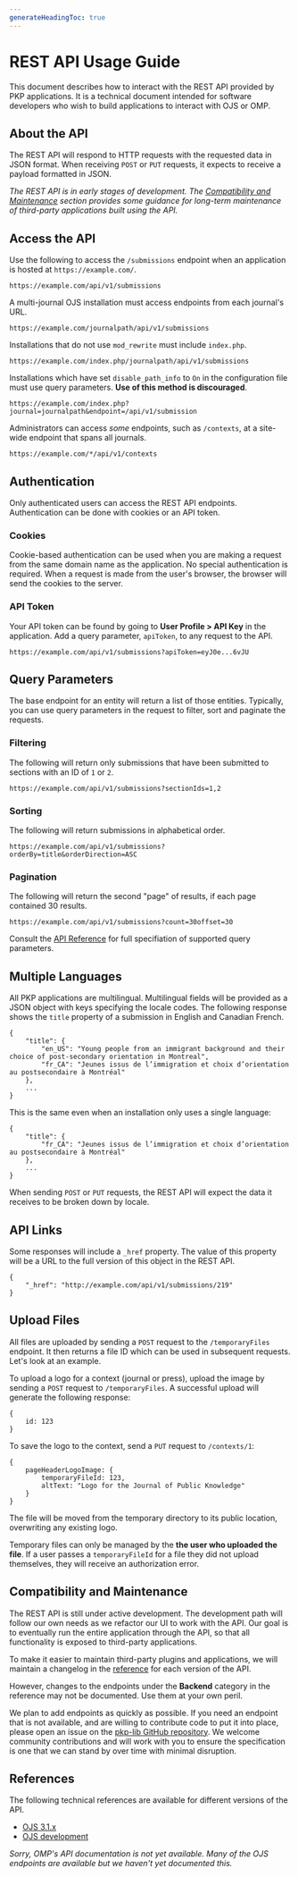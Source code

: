 ```yaml
---
generateHeadingToc: true
---
```


# REST API Usage Guide

This document describes how to interact with the REST API provided by PKP applications. It is a technical document intended for software developers who wish to build applications to interact with OJS or OMP.

## About the API

The REST API will respond to HTTP requests with the requested data in JSON format. When receiving `POST` or `PUT` requests, it expects to receive a payload formatted in JSON.

_The REST API is in early stages of development. The [Compatibility and Maintenance](#compatibility-and-maintenance) section provides some guidance for long-term maintenance of third-party applications built using the API._

## Access the API

Use the following to access the `/submissions` endpoint when an application is hosted at `https://example.com/`.

```
https://example.com/api/v1/submissions
```

A multi-journal OJS installation must access endpoints from each journal's URL.

```
https://example.com/journalpath/api/v1/submissions
```

Installations that do not use `mod_rewrite` must include `index.php`.

```
https://example.com/index.php/journalpath/api/v1/submissions
```

Installations which have set `disable_path_info` to `On` in the configuration file must use query parameters. **Use of this method is discouraged**.

```
https://example.com/index.php?journal=journalpath&endpoint=/api/v1/submission
```

Administrators can access _some_ endpoints, such as `/contexts`, at a site-wide endpoint that spans all journals.

```
https://example.com/*/api/v1/contexts
```

## Authentication

Only authenticated users can access the REST API endpoints. Authentication can be done with cookies or an API token.

### Cookies

Cookie-based authentication can be used when you are making a request from the same domain name as the application. No special authentication is required. When a request is made from the user's browser, the browser will send the cookies to the server.

### API Token

Your API token can be found by going to **User Profile > API Key** in the application. Add a query parameter, `apiToken`, to any request to the API.

```
https://example.com/api/v1/submissions?apiToken=eyJ0e...6vJU
```

## Query Parameters

The base endpoint for an entity will return a list of those entities. Typically, you can use query parameters in the request to filter, sort and paginate the requests.

### Filtering

The following will return only submissions that have been submitted to sections with an ID of `1` or `2`.

```
https://example.com/api/v1/submissions?sectionIds=1,2
```

### Sorting

The following will return submissions in alphabetical order.

```
https://example.com/api/v1/submissions?orderBy=title&orderDirection=ASC
```

### Pagination

The following will return the second "page" of results, if each page contained 30 results.

```
https://example.com/api/v1/submissions?count=30offset=30
```

Consult the [API Reference](#references) for full specifiation of supported query parameters.

## Multiple Languages

All PKP applications are multilingual. Multilingual fields will be provided as a JSON object with keys specifying the locale codes. The following response shows the `title` property of a submission in English and Canadian French.

```
{
	"title": {
		"en_US": "Young people from an immigrant background and their choice of post-secondary orientation in Montreal",
		"fr_CA": "Jeunes issus de l’immigration et choix d’orientation au postsecondaire à Montréal"
	},
	...
}
```

This is the same even when an installation only uses a single language:

```
{
	"title": {
		"fr_CA": "Jeunes issus de l’immigration et choix d’orientation au postsecondaire à Montréal"
	},
	...
}
```

When sending `POST` or `PUT` requests, the REST API will expect the data it receives to be broken down by locale.

## API Links

Some responses will include a `_href` property. The value of this property will be a URL to the full version of this object in the REST API.

```
{
	"_href": "http://example.com/api/v1/submissions/219"
}
```

## Upload Files

All files are uploaded by sending a `POST` request to the `/temporaryFiles` endpoint. It then returns a file ID which can be used in subsequent requests. Let's look at an example.

To upload a logo for a context (journal or press),  upload the image by sending a `POST` request to `/temporaryFiles`. A successful upload will generate the following response:

```
{
	id: 123
}
```

To save the logo to the context, send a `PUT` request to `/contexts/1`:

```
{
	pageHeaderLogoImage: {
		temporaryFileId: 123,
		altText: "Logo for the Journal of Public Knowledge"
	}
}
```

The file will be moved from the temporary directory to its public location, overwriting any existing logo.

Temporary files can only be managed by the **the user who uploaded the file**. If a user passes a `temporaryFileId` for a file they did not upload themselves, they will receive an authorization error.

## Compatibility and Maintenance

The REST API is still under active development. The development path will follow our own needs as we refactor our UI to work with the API. Our goal is to eventually run the entire application through the API, so that all functionality is exposed to third-party applications.

To make it easier to maintain third-party plugins and applications, we will maintain a changelog in the [reference](#references) for each version of the API.

However, changes to the endpoints under the **Backend** category in the reference may not be documented. Use them at your own peril.

We plan to add endpoints as quickly as possible. If you need an endpoint that is not available, and are willing to contribute code to put it into place, please open an issue on the [pkp-lib GitHub repository](https://github.com/pkp/pkp-lib). We welcome community contributions and will work with you to ensure the specification is one that we can stand by over time with minimal disruption.

## References

The following technical references are available for different versions of the API.

- [OJS 3.1.x](ojs/3.1)
- [OJS development](ojs/dev)

_Sorry, OMP's API documentation is not yet available. Many of the OJS endpoints are available but we haven't yet documented this._

